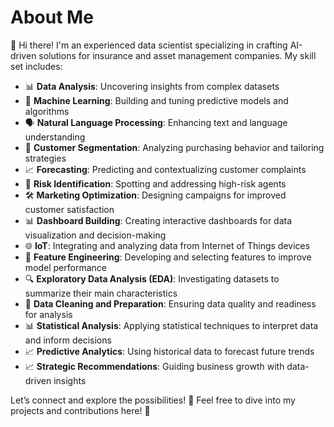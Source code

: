 # About Me

👋 Hi there! I'm an experienced data scientist specializing in crafting AI-driven solutions for insurance and asset management companies. My skill set includes:

- 📊 **Data Analysis**: Uncovering insights from complex datasets
- 🤖 **Machine Learning**: Building and tuning predictive models and algorithms
- 🗣️ **Natural Language Processing**: Enhancing text and language understanding
- 🎯 **Customer Segmentation**: Analyzing purchasing behavior and tailoring strategies
- 📈 **Forecasting**: Predicting and contextualizing customer complaints
- 🚨 **Risk Identification**: Spotting and addressing high-risk agents
- 🛠️ **Marketing Optimization**: Designing campaigns for improved customer satisfaction
- 📊 **Dashboard Building**: Creating interactive dashboards for data visualization and decision-making
- 🌐 **IoT**: Integrating and analyzing data from Internet of Things devices
- 🧩 **Feature Engineering**: Developing and selecting features to improve model performance
- 🔍 **Exploratory Data Analysis (EDA)**: Investigating datasets to summarize their main characteristics
- 💾 **Data Cleaning and Preparation**: Ensuring data quality and readiness for analysis
- 📊 **Statistical Analysis**: Applying statistical techniques to interpret data and inform decisions
- 📈 **Predictive Analytics**: Using historical data to forecast future trends
- 📈 **Strategic Recommendations**: Guiding business growth with data-driven insights

Let’s connect and explore the possibilities! 🚀
Feel free to dive into my projects and contributions here! 🌟
